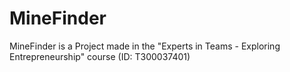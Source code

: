 # MineFinder
MineFinder is a Project made in the "Experts in Teams - Exploring Entrepreneurship" course (ID: T300037401)
